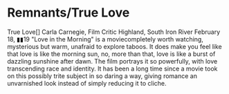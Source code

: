 # Remnants/True Love

True Love[]
Carla Carnegie, Film Critic
Highland, South Iron River
February 18, ▮▮19
"Love in the Morning" is a moviecompletely worth watching, mysterious but warm, unafraid to explore taboos. It does make you feel like that love is like the morning sun, no, more than that, love is like a burst of dazzling sunshine after dawn.
The film portrays it so powerfully, with love transcending race and identity. It has been a long time since a movie took on this possibly trite subject in so daring a way, giving romance an unvarnished look instead of simply reducing it to cliche.
